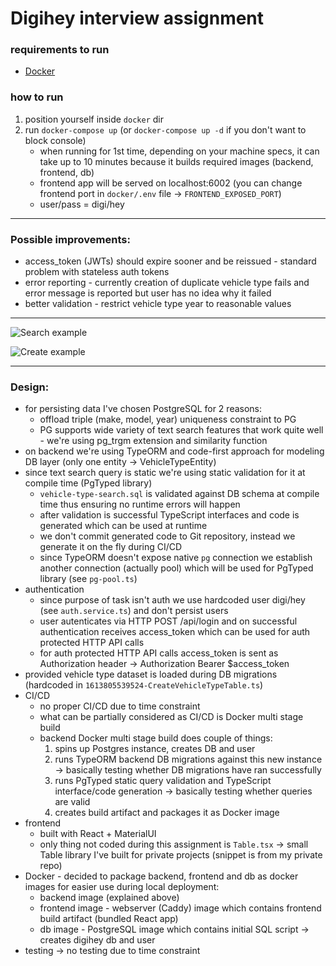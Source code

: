# Digihey interview assignment

### requirements to run
* [Docker](https://www.docker.com/products/docker-desktop)

### how to run
1) position yourself inside `docker` dir
2) run `docker-compose up` (or `docker-compose up -d` if you don't want to block console)
	* when running for 1st time, depending on your machine specs, it can take up to 10 minutes because it builds required images (backend, frontend, db)
	* frontend app will be served on localhost:6002 (you can change frontend port in `docker/.env` file -> `FRONTEND_EXPOSED_PORT`)
	* user/pass = digi/hey

---

### Possible improvements:
* access_token (JWTs) should expire sooner and be reissued - standard problem with stateless auth tokens
* error reporting - currently creation of duplicate vehicle type fails and error message is reported but user has no idea why it failed
* better validation - restrict vehicle type year to reasonable values

---

![Search example](demo/example_1_vehicle_type_search.gif)

![Create example](demo/example_2_create_vehicle_type.gif)

---

### Design:
* for persisting data I've chosen PostgreSQL for 2 reasons:
	* offload triple (make, model, year) uniqueness constraint to PG
	* PG supports wide variety of text search features that work quite well - we're using pg_trgm extension and similarity function
* on backend we're using TypeORM and code-first approach for modeling DB layer (only one entity -> VehicleTypeEntity)
* since text search query is static we're using static validation for it at compile time (PgTyped library)
	* `vehicle-type-search.sql` is validated against DB schema at compile time thus ensuring no runtime errors will happen
	* after validation is successful TypeScript interfaces and code is generated which can be used at runtime
	* we don't commit generated code to Git repository, instead we generate it on the fly during CI/CD
	* since TypeORM doesn't expose native `pg` connection we establish another connection (actually pool) which will be used for PgTyped library (see `pg-pool.ts`)
* authentication
	* since purpose of task isn't auth we use hardcoded user digi/hey (see `auth.service.ts`) and don't persist users
	* user autenticates via HTTP POST /api/login and on successful authentication receives access_token which can be used for auth protected HTTP API calls
	* for auth protected HTTP API calls access_token is sent as Authorization header -> Authorization Bearer $access_token
* provided vehicle type dataset is loaded during DB migrations (hardcoded in `1613805539524-CreateVehicleTypeTable.ts`)
* CI/CD
	* no proper CI/CD due to time constraint
	* what can be partially considered as CI/CD is Docker multi stage build
	* backend Docker multi stage build does couple of things:
		1) spins up Postgres instance, creates DB and user
		2) runs TypeORM backend DB migrations against this new instance -> basically testing whether DB migrations have ran successfully
		3) runs PgTyped static query validation and TypeScript interface/code generation -> basically testing whether queries are valid
		4) creates build artifact and packages it as Docker image
* frontend
	* built with React + MaterialUI
	* only thing not coded during this assignment is `Table.tsx` -> small Table library I've built for private projects (snippet is from my private repo)
* Docker - decided to package backend, frontend and db as docker images for easier use during local deployment:
	* backend image (explained above)
	* frontend image - webserver (Caddy) image which contains frontend build artifact (bundled React app)
	* db image - PostgreSQL image which contains initial SQL script -> creates digihey db and user
* testing -> no testing due to time constraint
